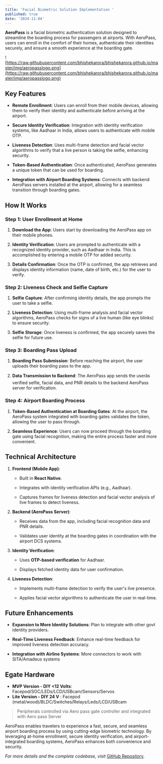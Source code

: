 ```yaml
---
title: 'Facial Biometric Solution Implementation '
published: true
date: '2024-11-04'
---
```

**AeroPass** is a facial biometric authentication solution designed to streamline the boarding process for passengers at airports. With AeroPass, users can enroll in the comfort of their homes, authenticate their identities securely, and ensure a smooth experience at the boarding gate.

![https://raw.githubusercontent.com/bhishekarora/bhishekarora.github.io/master/img/aeropasslogo.png](https://raw.githubusercontent.com/bhishekarora/bhishekarora.github.io/master/img/aeropasslogo.png)

## Key Features

*   **Remote Enrollment**: Users can enroll from their mobile devices, allowing them to verify their identity and authenticate before arriving at the airport.
    
*   **Secure Identity Verification**: Integration with identity verification systems, like Aadhaar in India, allows users to authenticate with mobile OTP.
    
*   **Liveness Detection**: Uses multi-frame detection and facial vector algorithms to verify that a live person is taking the selfie, enhancing security.
    
*   **Token-Based Authentication**: Once authenticated, AeroPass generates a unique token that can be used for boarding.
    
*   **Integration with Airport Boarding Systems**: Connects with backend AeroPass servers installed at the airport, allowing for a seamless transition through boarding gates.
    

## How It Works

### Step 1: User Enrollment at Home

1.  **Download the App**: Users start by downloading the AeroPass app on their mobile phones.
    
2.  **Identity Verification**: Users are prompted to authenticate with a recognized identity provider, such as Aadhaar in India. This is accomplished by entering a mobile OTP for added security.
    
3.  **Details Confirmation**: Once the OTP is confirmed, the app retrieves and displays identity information (name, date of birth, etc.) for the user to verify.
    

### Step 2: Liveness Check and Selfie Capture

1.  **Selfie Capture**: After confirming identity details, the app prompts the user to take a selfie.
    
2.  **Liveness Detection**: Using multi-frame analysis and facial vector algorithms, AeroPass checks for signs of a live human (like eye blinks) to ensure security.
    
3.  **Selfie Storage**: Once liveness is confirmed, the app securely saves the selfie for future use.
    

### Step 3: Boarding Pass Upload

1.  **Boarding Pass Submission**: Before reaching the airport, the user uploads their boarding pass to the app.
    
2.  **Data Transmission to Backend**: The AeroPass app sends the userâs verified selfie, facial data, and PNR details to the backend AeroPass server for verification.
    

### Step 4: Airport Boarding Process

1.  **Token-Based Authentication at Boarding Gates**: At the airport, the AeroPass system integrated with boarding gates validates the token, allowing the user to pass through.
    
2.  **Seamless Experience**: Users can now proceed through the boarding gate using facial recognition, making the entire process faster and more convenient.
    

## Technical Architecture

1.  **Frontend (Mobile App)**:
    
    *   Built in **React Native**.
        
    *   Integrates with identity verification APIs (e.g., Aadhaar).
        
    *   Captures frames for liveness detection and facial vector analysis of live frames to detect liveness.
        
2.  **Backend (AeroPass Server)**:
    
    *   Receives data from the app, including facial recognition data and PNR details.
        
    *   Validates user identity at the boarding gates in coordination with the airport DCS systems.
        
3.  **Identity Verification**:
    
    *   Uses **OTP-based verification** for Aadhaar.
        
    *   Displays fetched identity data for user confirmation.
        
4.  **Liveness Detection**:
    
    *   Implements multi-frame detection to verify the user's live presence.
        
    *   Applies facial vector algorithms to authenticate the user in real-time.
        

## Future Enhancements

*   **Expansion to More Identity Solutions**: Plan to integrate with other govt identity providers.
    
*   **Real-Time Liveness Feedback**: Enhance real-time feedback for improved liveness detection accuracy.
    
*   **Integration with Airline Systems**: More connectors to work with SITA/Amadeus systems
    
## Egate Hardware
- **MVP Version - DIY <12 Volts**: Facepod/SOC/LEDs/LCD/USBcam/Sensors/Servos  
- **Lite Version - DIY 24 V** : Facepod (metal/wood)/BLDC/Switches/Relays/Leds/LCD/USBcam 

> Peripherals  controlled via Aero pass gate controller and integrated with Aero pass Server

AeroPass enables travelers to experience a fast, secure, and seamless airport boarding process by using cutting-edge biometric technology. By leveraging at-home enrollment, secure identity verification, and airport-integrated boarding systems, AeroPass enhances both convenience and security.

_For more details and the complete codebase, visit_ [GitHub Repository](#)_._
